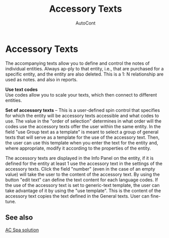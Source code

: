 ﻿---
    title: "Accessory Texts"
    author: AutoCont
    ms.date: 04/30/2018
    ms.topic: article
    ms.prod: dynamics-nav-2017
    ms.contentlocale: en
    ms.lasthandoff: 04/30/2018
---

# Accessory Texts

The accompanying texts allow you to define and control the notes of individual entities. Always ap-ply to that entity, i.e., that are purchased for a specific entity, and the entity are also deleted. This is a 1: N relationship are used as notes. and also in reports.

**Use text codes**  
Use codes allow you to scale your texts, which then connect to different entities. 

**Set of accessory texts** – This is a user-defined spin control that specifies for which the entity will be accessory texts accessible and what codes to use. The value in the "order of selection" determines in what order will the codes use the accessory texts offer the user within the same entity.
In the field "use Group text as a template" is meant to select a group of general texts that will serve as a template for the use of the accessory text. Then, the user can use this template when you enter the text for the entity and, where appropriate, modify it according to the properties of the entity. 

The accessory texts are displayed in the Info Panel on the entity, if it is defined for the entity at least 1 use the accessory text in the settings of the accessory texts. Click the field "number" (even in the case of an empty value) will take the user to the content of the accessory text. By using the button "edit text" can define the text content for each language codes.
If the use of the accessory text is set to generic-text template, the user can take advantage of it by using the "use template". This is the content of the accessory text copies the text defined in the General texts. User can fine-tune.   



## <a name="see-also"></a>See also
[AC Spa solution](ac-spa-solution.md)
